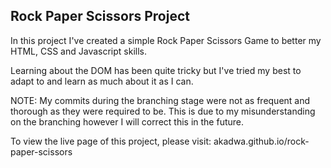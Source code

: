 ## Rock Paper Scissors Project

In this project I've created a simple Rock Paper Scissors Game to better my HTML, CSS and Javascript skills.

Learning about the DOM has been quite tricky but I've tried my best to adapt to and learn as much about it as I can. 

NOTE: My commits during the branching stage were not as frequent and thorough as they were required to be. This is due to my misunderstanding on the branching however I will correct this in the future.

To view the live page of this project, please visit: akadwa.github.io/rock-paper-scissors